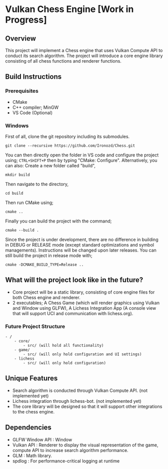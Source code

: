 # Vulkan Chess Engine [Work in Progress]

## Overview
This project will implement a Chess engine that uses Vulkan Compute API to conduct its search algorithm. The project will introduce a core engine library consisting of all chess functions and renderer functions.

## Build Instructions
### Prerequisites
- CMake
- C++ compiler; MinGW
- VS Code (Optional)
### Windows
First of all, clone the git repository including its submodules.
```
git clone --recursive https://github.com/Ironozd/Chess.git
```
You can then directly open the folder in VS code and configure the project using; `CTRL+SHIFT+P` then by typing "CMake: Configure".
Alternatively, you can also:
Create a new folder called "build",
```
mkdir build
```
Then navigate to the directory,
```
cd build
```
Then run CMake using;
```
cmake ..
```
Finally you can build the project with the command;
```
cmake --build .
```
Since the project is under development, there are no difference in building in DEBUG or RELEASE mode (except standard optimizations and symbol managements). Instructions will be changed upon later releases.
You can still build the project in release mode with;
```
cmake -DCMAKE_BUILD_TYPE=Release ..
```
## What will the project look like in the future?
- Core project will be a static library, consisting of core engine files for both Chess engine and renderer.
- 2 executables; A Chess Game (which will render graphics using Vulkan and Window using GLFW), A Lichess Integration App (A console view that will support UCI and communication with lichess.org).

### Future Project Structure
    - /
        - core/
            - src/ (will hold all functionality)
        - game/
            - src/ (will only hold configuration and UI settings)
        - lichess
            - src/ (will only hold configuration)

## Unique Features
- Search algorithm is conducted through Vulkan Compute API. (not implemented yet)
- Lichess integration through lichess-bot. (not implemented yet)
- The core library will be designed so that it will support other integrations to the chess engine.

## Dependencies
- GLFW Window API : Window
- Vulkan API : Renderer to display the visual representation of the game, compute API to increase search algorithm performance.
- GLM : Math library.
- spdlog : For performance-critical logging at runtime